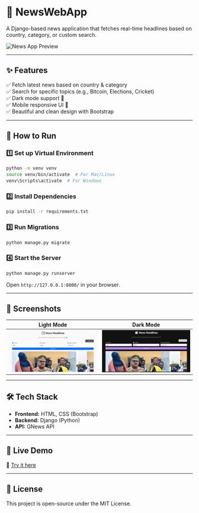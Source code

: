 # 📰 NewsWebApp

A Django-based news application that fetches real-time headlines based on country, category, or custom search.

![News App Preview](https://via.placeholder.com/800x400?text=Project+Preview)

---

## ✨ Features

✅ Fetch latest news based on country & category  
✅ Search for specific topics (e.g., Bitcoin, Elections, Cricket)  
✅ Dark mode support 🌙  
✅ Mobile responsive UI 📱  
✅ Beautiful and clean design with Bootstrap

---

## 🚀 How to Run

### 1️⃣ Set up Virtual Environment

```bash
python -m venv venv
source venv/bin/activate  # For Mac/Linux
venv\Scripts\activate  # For Windows
```

### 2️⃣ Install Dependencies

```bash
pip install -r requirements.txt
```

### 3️⃣ Run Migrations

```bash
python manage.py migrate
```

### 4️⃣ Start the Server

```bash
python manage.py runserver
```

Open `http://127.0.0.1:8000/` in your browser.

---

## 📸 Screenshots

| Light Mode | Dark Mode |
|------------|-----------|
| ![Light Mode](https://github.com/Yash8923/News_Portal_Web/blob/main/assets/LightMode.png?raw=true) | ![Dark Mode](https://github.com/Yash8923/News_Portal_Web/blob/main/assets/DarkMode.png?raw=true) |

---

## 🛠 Tech Stack

- **Frontend:** HTML, CSS (Bootstrap)  
- **Backend:** Django (Python)  
- **API:** GNews API

---

## 📌 Live Demo

🔗 [Try it here](https://newsapp-urnea879rfcbyceczcyqbd.streamlit.app)

---

## 📜 License

This project is open-source under the MIT License.
